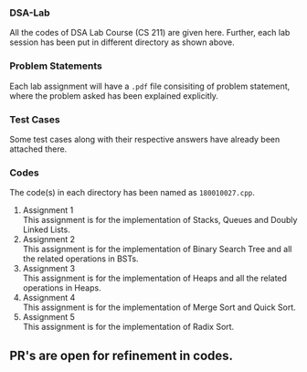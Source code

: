 ### DSA-Lab
All the codes of DSA Lab Course (CS 211) are given here. Further, each lab session has been put in different directory as shown above.

### Problem Statements
Each lab assignment will have a ```.pdf``` file consisiting of problem statement, where the problem asked has been explained explicitly.

### Test Cases
Some test cases along with their respective answers have already been attached there.

### Codes
The code(s) in each directory has been named as ```180010027.cpp```.

1. Assignment 1\
  This assignment is for the implementation of Stacks, Queues and Doubly Linked Lists.
2. Assignment 2\
  This assignment is for the implementation of Binary Search Tree and all the related operations in BSTs.
3. Assignment 3\
  This assignment is for the implementation of Heaps and all the related operations in Heaps.
4. Assignment 4\
  This assignment is for the implementation of Merge Sort and Quick Sort.
5. Assignment 5\
  This assignment is for the implementation of Radix Sort.

## PR's are open for refinement in codes.
